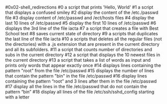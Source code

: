 #0x02-shell_redirections
#0 a script that prints 'Hello, World'
#1 a script that displays a confused smiley
#2 display the content of the /etc./passwd file
#3 display content of /etc/passwd and /ect/hosts files
#4 display the last 10 lines of /etc/passwd
#5 display the first 10 lines of /etc/passwd
#6 displays the 3rd line of the file iacta
#7 a script that creates a file with Best School text
#8 saves current state of directory
#9 a scripts that duplicates the last line of the file iacta
#10 a scripts that deletes all the regular files (not the directories) with a .js extension that are present in the current directory and all its subfolders.
#11 a script that counts number of directories and subs in the current directory
#12 a script that displays the 10 newest files in the current directory
#13 a script that takes a list of words as input and prints only words that appear exactly once
#14 displays  lines containing the pattern "root" from the file /etc/passwd
#15 displays the number of lines that contain the pattern "bin" in the file /etc/passwd
#16 display lines containing the pattern “root” and 3 lines after them in the file /etc/passwd
#17 display all the lines in the file /etc/passwd that do not contain the pattern “bin”
#18 display all lines of the file /etc/ssh/sshd_config starting with a letter
